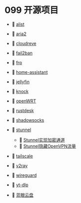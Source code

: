 # 099 开源项目

* 📄 [alist](099%20开源项目/alist.md)
* 📄 [aria2](099%20开源项目/aria2.md)
* 📄 [cloudreve](099%20开源项目/cloudreve.md)
* 📄 [fail2ban](099%20开源项目/fail2ban.md)
* 📄 [frp](099%20开源项目/frp.md)
* 📄 [home-assistant](099%20开源项目/home-assistant.md)
* 📄 [jellyfin](099%20开源项目/jellyfin.md)
* 📄 [knock](099%20开源项目/knock.md)
* 📄 [openWRT](099%20开源项目/openWRT.md)
* 📄 [rustdesk](099%20开源项目/rustdesk.md)
* 📄 [shadowsocks](099%20开源项目/shadowsocks.md)
* 📑 [stunnel ](099%20开源项目/stunnel%20.md)

  * 📄 [Stunnel实现加密通道](099%20开源项目/stunnel/Stunnel实现加密通道.md)
  * 📄 [Stunnel隐藏OpenVPN流量](099%20开源项目/stunnel/Stunnel隐藏OpenVPN流量.md)
* 📄 [tailscale](099%20开源项目/tailscale.md)
* 📄 [v2ray](099%20开源项目/v2ray.md)
* 📄 [wireguard](099%20开源项目/wireguard.md)
* 📄 [yt-dlp](099%20开源项目/yt-dlp.md)
* 📄 [蓝眼云盘](099%20开源项目/蓝眼云盘.md)

‍
